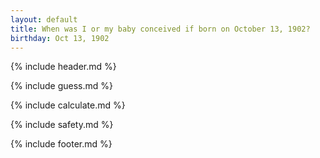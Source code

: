 ```yaml
---
layout: default
title: When was I or my baby conceived if born on October 13, 1902?
birthday: Oct 13, 1902
---
```


{% include header.md %}

{% include guess.md %}

{% include calculate.md %}

{% include safety.md %}

{% include footer.md %}



